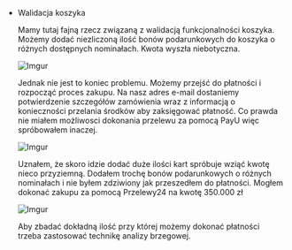 * Walidacja koszyka 

    Mamy tutaj fajną rzecz związaną z walidacją funkcjonalności koszyka. Możemy dodać niezliczoną ilość bonów podarunkowych do koszyka o różnych dostępnych nominałach. Kwota wyszła niebotyczna.

    ![Imgur](https://i.imgur.com/DBcjhaK.png)

    Jednak nie jest to koniec problemu. Możemy przejść do płatności i rozpocząć proces zakupu. Na nasz adres e-mail dostaniemy potwierdzenie szczegółów zamówienia wraz z informacją o konieczności przelania środków aby zaksięgować płatność. Co prawda nie miałem możliwosci dokonania przelewu za pomocą PayU więc spróbowałem inaczej.

    ![Imgur](https://i.imgur.com/OJNOUam.png)

    Uznałem, że skoro idzie dodać duże ilości kart spróbuje wziąć kwotę nieco przyziemną. Dodałem trochę bonów podarunkowych o różnych nominałach i nie byłem zdziwiony jak przeszedłem do płatności. Mogłem dokonać zakupu za pomocą Przelewy24 na kwotę 350.000 zł

    ![Imgur](https://i.imgur.com/NnFgN8S.png)

    Aby zbadać dokładną ilość przy której możemy dokonać płatności trzeba zastosować technikę analizy brzegowej.

